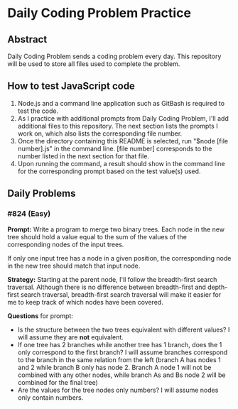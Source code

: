 # Daily Coding Problem Practice

## Abstract
Daily Coding Problem sends a coding problem every day. This repository will be used to store all files used to complete the problem.

## How to test JavaScript code
1. Node.js and a command line application such as GitBash is required to test the code.
2. As I practice with additional prompts from Daily Coding Problem, I'll add additional files to this repository. The next section lists the prompts I work on, which also lists the corresponding file number.
3. Once the directory containing this README is selected, run "$node [file number].js" in the command line. [file number] corresponds to the number listed in the next section for that file.
4. Upon running the command, a result should show in the command line for the corresponding prompt based on the test value(s) used.

## Daily Problems
### #824 (Easy)
**Prompt:** Write a program to merge two binary trees. Each node in the new tree should hold a value equal to the sum of the values of the corresponding nodes of the input trees.

If only one input tree has a node in a given position, the corresponding node in the new tree should match that input node.

**Strategy:** Starting at the parent node, I'll follow the breadth-first search traversal. Although there is no difference between breadth-first and depth-first search traversal, breadth-first search traversal will make it easier for me to keep track of which nodes have been covered.

**Questions** for prompt:
- Is the structure between the two trees equivalent with different values? I will assume they are **not** equivalent.
- If one tree has 2 branches while another tree has 1 branch, does the 1 only correspond to the first branch? I will assume branches correspond to the branch in the same relation from the left (branch A has nodes 1 and 2 while branch B only has node 2. Branch A node 1 will not be combined with any other nodes, while branch As and Bs node 2 will be combined for the final tree)
- Are the values for the tree nodes only numbers? I will assume nodes only contain numbers.